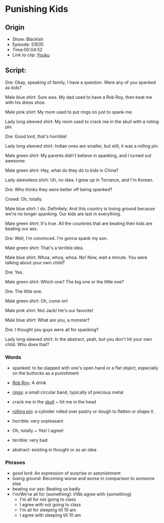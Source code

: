 # Punishing Kids
## Origin
- Show: Blackish
- Episode: S1E05
- Time:00:04:52
- Link to clip: [Youku](http://v.youku.com/v_show/id_XMzA0NjE4NDkzMg==.html?spm=a2h3j.8428770.3416059.1)

## Script:
Dre: Okay, speaking of family, I have a question. Were any of you spanked as kids?

Male blue shirt: Sure was. My dad used to have a Rob Roy, then beat me with his dress shoe.

Male pink shirt: My mom used to put rings on just to spank me.

Lady long sleeved shirt: My mom used to crack me in the skull with a rolling pin.

Dre: Good lord, that's horrible!

Lady long sleeved shirt: Indian ones are smaller, but still, it was a rolling pin.

Male green shirt: My parents didn't believe in spanking, and I turned out awesome.

Male green shirt: Hey, what do they do to kids in China?

Lady sleeveless shirt: Uh, no idea. I grew up in Torrance, and I'm Korean.

Dre: Who thinks they were better off being spanked?

Crowd: Oh, totally.

Male blue shirt: I do. Definitely. And this country is losing ground because we're no longer spanking. Our kids are last in everything.

Male green shirt: It's true. All the countries that are beating their kids are beating our ass.

Dre: Well, I'm convinced. I'm gonna spank my son.

Male green shirt: That's a terrible idea.

Male blue shirt: Whoa, whoa, whoa. No! Now, wait a minute. You were talking about your own child?

Dre: Yes.

Male green shirt: Which one? The big one or the little one?

Dre: The little one.

Male green shirt: Oh, come on!

Male pink shirt: Not Jack! He's our favorite!

Male blue shirt: What are you, a monster?

Dre: I thought you guys were all for spanking?

Lady long sleeved shirt: In the abstract, yeah, but you don't hit your own child. Who does that? 

### Words
- spanked: to be slapped with one's open hand or a flat object, especially on the buttocks as a punishment

- [Rob Roy](https://cn.bing.com/images/search?q=rob%20roy%20cocktail&qs=IM&form=QBIR&sp=1&pq=rob%20roy%20co&sc=8-10&sk=&cvid=7EA436C0DE804699ABE51FBE7DF38D73): A drink

- [rings](https://cn.bing.com/images/search?q=rings&qs=n&form=QBIR&sp=-1&pq=rings&sc=8-5&sk=&cvid=24B62F1842114351BDE5A66E3F72261A): a small circular band, typically of precious metal

- crack me in the [skull](https://cn.bing.com/images/search?q=skull&qs=n&form=QBIR&sp=-1&pq=skull&sc=8-4&sk=&cvid=A1F055109D294A9ABB353C6087FE3821) ~ hit me in the head

- [rolling pin](https://cn.bing.com/images/search?q=rolling%20pin&qs=n&form=QBIR&sp=-1&pq=rolling%20pin&sc=8-11&sk=&cvid=5718101E21FB427892A14A80BFD2D75C): a cylinder rolled over pastry or dough to flatten or shape it.

- horrible: very unpleasant

- Oh, totally ~ Yes! I agree! 

- terrible: very bad

- abstract: existing in thought or as an idea 

### Phrases
- good lord: An expression of surprise or astonishment
- losing ground: Becoming worse and worse in comparison to someone else
- beating our ass: Beating us badly
- I'm/We're all for {something}: I/We agree with {something}
	- I'm all for not going to class
	- I agree with not going to class
	- I'm all for sleeping till 10 am
	- I agree with sleeping till 10 am